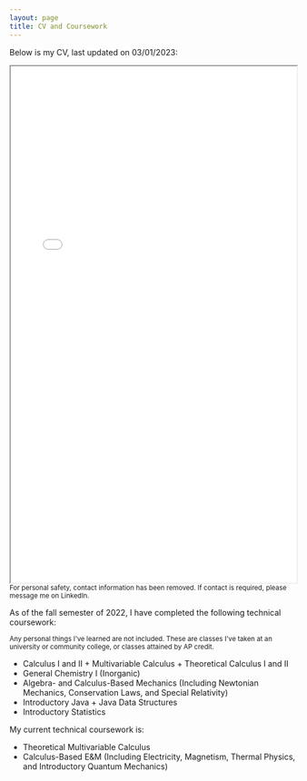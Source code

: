 ```yaml
---
layout: page
title: CV and Coursework
---
```


<p class="message">Below is my CV, last updated on 03/01/2023: </p>

<iframe src="/CVObscured.pdf" width="100%" height="910px"></iframe>
<sub>For personal safety, contact information has been removed. If contact is required, please message me on LinkedIn.</sub>

<br>

<p class="message">As of the fall semester of 2022, I have completed the following technical coursework: </p>
<sub>Any personal things I've learned are not included. These are classes I've taken at an university or community college, or classes attained by AP credit.</sub>

<ul>
<li>Calculus I and II + Multivariable Calculus + Theoretical Calculus I and II</li>
<li>General Chemistry I (Inorganic)</li>
<li>Algebra- and Calculus-Based Mechanics (Including Newtonian Mechanics, Conservation Laws, and Special Relativity)</li>
<li>Introductory Java + Java Data Structures</li>
<li>Introductory Statistics</li>
</ul>

<p class="message">My current technical coursework is: </p>

<ul>
<li>Theoretical Multivariable Calculus</li>
<li>Calculus-Based E&M (Including Electricity, Magnetism, Thermal Physics, and Introductory Quantum Mechanics)</li>
</ul>